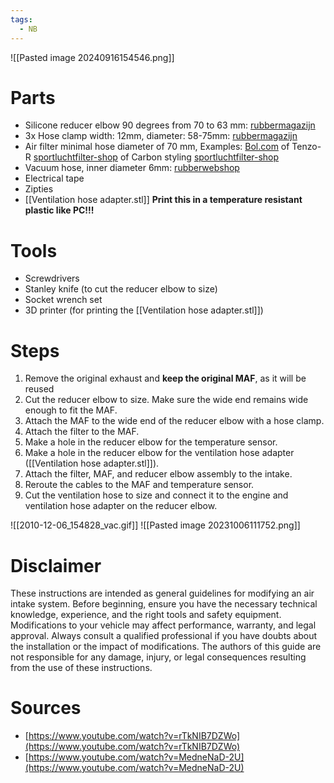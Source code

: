 ```yaml
---
tags:
  - NB
---
```

![[Pasted image 20240916154546.png]]

# Parts

- Silicone reducer elbow 90 degrees from 70 to 63 mm: [rubbermagazijn](https://www.rubbermagazijn.nl/siliconen-verloopbocht-90-graden-zwart-dn-70-63mm_zwart_16390.html)
- 3x Hose clamp width: 12mm, diameter: 58-75mm: [rubbermagazijn](https://www.rubbermagazijn.nl/slangklem-rvs-12mm-dn-58-75mm_grijs-metallic_14996.html)
- Air filter minimal hose diameter of 70 mm, Examples: [Bol.com](https://www.bol.com/nl/nl/p/powerfilter-open-luchtfilter-af-blue/9300000018747356/?bltgh=p1RUOkIorrGiBMAMMT5DGw.gLGM2H9PWuuf7xJ0b3lOMg_0_21.24.ProductTitle) of Tenzo-R [sportluchtfilter-shop](https://www.sportluchtfilter-shop.nl/detail/index/sArticle/595846) of Carbon styling [sportluchtfilter-shop](https://www.sportluchtfilter-shop.nl/detail/index/sArticle/613554)
- Vacuum hose, inner diameter 6mm: [rubberwebshop](https://www.rubberwebshop.nl/siliconen-slang/siliconen-slang-diameter-6mm-inwendi)
- Electrical tape
- Zipties
- [[Ventilation hose adapter.stl]] **Print this in a temperature resistant plastic like PC!!!**

# Tools

- Screwdrivers
- Stanley knife (to cut the reducer elbow to size)
- Socket wrench set
- 3D printer (for printing the [[Ventilation hose adapter.stl]])

# Steps

1. Remove the original exhaust and **keep the original MAF**, as it will be reused
2. Cut the reducer elbow to size. Make sure the wide end remains wide enough to fit the MAF.
3. Attach the MAF to the wide end of the reducer elbow with a hose clamp.
4. Attach the filter to the MAF.
5. Make a hole in the reducer elbow for the temperature sensor.
6. Make a hole in the reducer elbow for the ventilation hose adapter ([[Ventilation hose adapter.stl]]).
7. Attach the filter, MAF, and reducer elbow assembly to the intake.
8. Reroute the cables to the MAF and temperature sensor.
9. Cut the ventilation hose to size and connect it to the engine and ventilation hose adapter on the reducer elbow.

![[2010-12-06_154828_vac.gif]]
![[Pasted image 20231006111752.png]]

# Disclaimer

These instructions are intended as general guidelines for modifying an air intake system. Before beginning, ensure you have the necessary technical knowledge, experience, and the right tools and safety equipment. Modifications to your vehicle may affect performance, warranty, and legal approval. Always consult a qualified professional if you have doubts about the installation or the impact of modifications. The authors of this guide are not responsible for any damage, injury, or legal consequences resulting from the use of these instructions.

# Sources

- [https://www.youtube.com/watch?v=rTkNIB7DZWo](https://www.youtube.com/watch?v=rTkNIB7DZWo)
- [https://www.youtube.com/watch?v=MedneNaD-2U](https://www.youtube.com/watch?v=MedneNaD-2U)